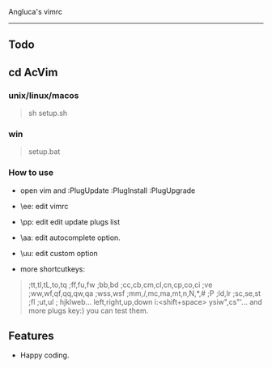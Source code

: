 Angluca's vimrc

---

## Todo
>
## cd AcVim
### unix/linux/macos
> sh setup.sh
### win
> setup.bat
### How to use
- open vim and :PlugUpdate :PlugInstall :PlugUpgrade
- \ee: edit vimrc
- \pp: edit edit update plugs list
- \aa: edit autocomplete option.
- \uu: edit custom option

- more shortcutkeys:
> <f1> ;tt,tl,tL,to,tq ;ff,fu,fw ;bb,bd ;cc,cb,cm,cl,cn,cp,co,ci
> ;ve ;ww,wf,qf,qq,qw,qa ;wss,wsf ;mm,/,mc,ma,mt,n,N,*,#
> ;P ;ld,lr ;sc,se,st ;fl ;ut,ul ;<cr> <space>hjklweb...
> <shift or ctrl>left,right,up,down i:<shift+space> 
> ysiw",cs"'... and more plugs key:) you can test them.

## Features
- Happy coding.

